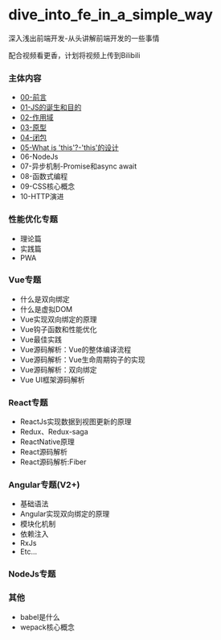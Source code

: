 # dive_into_fe_in_a_simple_way
深入浅出前端开发-从头讲解前端开发的一些事情

配合视频看更香，计划将视频上传到Bilibili

### 主体内容
* [00-前言](./content/00_preface.md)
* [01-JS的诞生和目的](./content/01_js_and_netscape.md)
* [02-作用域](./content/02_scope.md)
* [03-原型](./content/03_prototype.md)
* [04-闭包](./content/04_closure.md)
* [05-What is 'this'?-'this'的设计](./content/05_what_is_this.md)
* 06-NodeJs
* 07-异步机制-Promise和async await
* 08-函数式编程
* 09-CSS核心概念
* 10-HTTP演进


### 性能优化专题
* 理论篇
* 实践篇
* PWA

### Vue专题
* 什么是双向绑定
* 什么是虚拟DOM
* Vue实现双向绑定的原理
* Vue钩子函数和性能优化
* Vue最佳实践
* Vue源码解析：Vue的整体编译流程
* Vue源码解析：Vue生命周期钩子的实现
* Vue源码解析：双向绑定
* Vue UI框架源码解析

### React专题
* ReactJs实现数据到视图更新的原理
* Redux、Redux-saga
* ReactNative原理
* React源码解析
* React源码解析:Fiber


### Angular专题(V2+)
* 基础语法
* Angular实现双向绑定的原理
* 模块化机制
* 依赖注入
* RxJs
* Etc...

### NodeJs专题


### 其他
* babel是什么
* wepack核心概念
